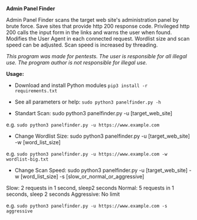 **Admin Panel Finder**

Admin Panel Finder scans the target web site's administration panel by brute force. Save sites that provide http 200 response code. Privileged http 200 calls the input form in the links and warns the user when found. Modifies the User Agent in each connected request. Wordlist size and scan speed can be adjusted. Scan speed is increased by threading.

*This program was made for pentests. The user is responsible for all illegal use. The program author is not responsible for illegal use.*

**Usage:**
 - Download and install Python modules `pip3 install -r requirements.txt`
 - See all parameters or help: `sudo python3 panelfinder.py -h`

 - Standart Scan: sudo python3 panelfinder.py -u [target_web_site]

e.g. `sudo python3 panelfinder.py -u https://www.example.com`
 
 - Change Wordlist Size: sudo python3 panelfinder.py -u [target_web_site] -w [word_list_size]

e.g. `sudo python3 panelfinder.py -u https://www.example.com -w wordlist-big.txt`
 
 - Change Scan Speed: sudo python3 panelfinder.py -u [target_web_site] -w [word_list_size] -s [slow_or_normal_or_aggressive]
 
 Slow: 2 requests in 1 second, sleep2  seconds
 Normal: 5 requests in 1 seconds, sleep 2 seconds
 Aggressive: No limit

e.g. `sudo python3 panelfinder.py -u https://www.example.com -s aggressive`
